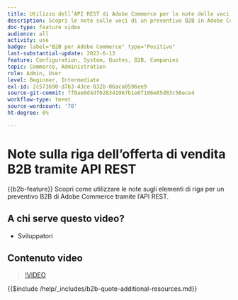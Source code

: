 ```yaml
---
title: Utilizzo dell’API REST di Adobe Commerce per le note delle voci
description: Scopri le note sulle voci di un preventivo B2B in Adobe Commerce utilizzando l’API REST
doc-type: feature video
audience: all
activity: use
badge: label="B2B per Adobe Commerce" type="Positivo"
last-substantial-update: 2023-6-13
feature: Configuration, System, Quotes, B2B, Companies
topic: Commerce, Administration
role: Admin, User
level: Beginner, Intermediate
exl-id: 2c573690-d7b3-43ce-832b-06aca0596ee9
source-git-commit: ff0ae0d4df028341967b1e0f186e85d83c56ece4
workflow-type: tm+mt
source-wordcount: '70'
ht-degree: 0%

---
```


# Note sulla riga dell’offerta di vendita B2B tramite API REST

{{b2b-feature}}
Scopri come utilizzare le note sugli elementi di riga per un preventivo B2B di Adobe Commerce tramite l’API REST.

## A chi serve questo video?

- Sviluppatori

## Contenuto video

>[!VIDEO](https://video.tv.adobe.com/v/3420418?learn=on)

{{$include /help/_includes/b2b-quote-additional-resources.md}}
